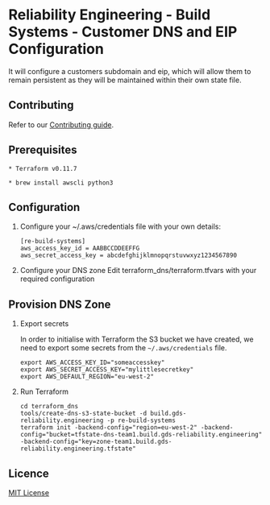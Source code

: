 # Reliability Engineering - Build Systems - Customer DNS and EIP Configuration

It will configure a customers subdomain and eip, which will allow them to remain persistent as they will be maintained within their own state file.


## Contributing

Refer to our [Contributing guide](CONTRIBUTING.md).

## Prerequisites

    * Terraform v0.11.7

    * brew install awscli python3

## Configuration

1. Configure your ~/.aws/credentials file with your own details:

    ```
    [re-build-systems]
    aws_access_key_id = AABBCCDDEEFFG
    aws_secret_access_key = abcdefghijklmnopqrstuvwxyz1234567890
    ```

2. Configure your DNS zone
		Edit terraform_dns/terraform.tfvars with your required configuration


## Provision DNS Zone 
1. Export secrets

    In order to initialise with Terraform the S3 bucket we have created, we need to export some secrets from the `~/.aws/credentials` file.

    ```
    export AWS_ACCESS_KEY_ID="someaccesskey"
    export AWS_SECRET_ACCESS_KEY="mylittlesecretkey"
    export AWS_DEFAULT_REGION="eu-west-2"
    ```

2. Run Terraform

    ```
    cd terraform_dns 
    tools/create-dns-s3-state-bucket -d build.gds-reliability.engineering -p re-build-systems
    terraform init -backend-config="region=eu-west-2" -backend-config="bucket=tfstate-dns-team1.build.gds-reliability.engineering" -backend-config="key=zone-team1.build.gds-reliability.engineering.tfstate"
    ```

## Licence

[MIT License](LICENCE)
